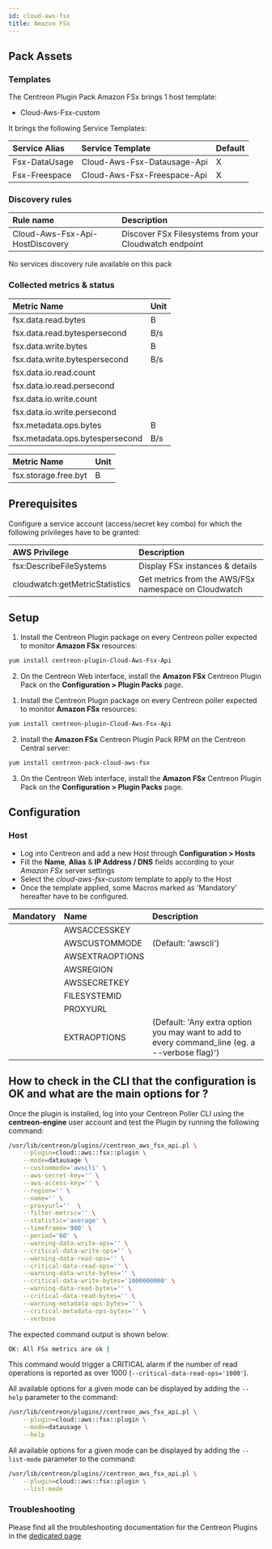 ```yaml
---
id: cloud-aws-fsx
title: Amazon FSx
---
```


## Pack Assets

### Templates

The Centreon Plugin Pack Amazon FSx brings 1 host template:
* Cloud-Aws-Fsx-custom

It brings the following Service Templates:

| Service Alias | Service Template            | Default |
|:--------------|:----------------------------|:--------|
| Fsx-DataUsage | Cloud-Aws-Fsx-Datausage-Api | X       |
| Fsx-Freespace | Cloud-Aws-Fsx-Freespace-Api | X       |

### Discovery rules

<!--DOCUSAURUS_CODE_TABS-->
<!--Hosts-->

| Rule name                           | Description                                                   |
| :---------------------------------- | :------------------------------------------------------------ |
| Cloud-Aws-Fsx-Api-HostDiscovery     | Discover FSx Filesystems from your Cloudwatch endpoint        |

<!--Services-->

No services discovery rule available on this pack

<!--END_DOCUSAURUS_CODE_TABS-->

### Collected metrics & status

<!--DOCUSAURUS_CODE_TABS-->

<!--Fsx-DataUsage-->

| Metric Name                     | Unit  |
|:--------------------------------|:------|
| fsx.data.read.bytes             | B     |
| fsx.data.read.bytespersecond    | B/s   |
| fsx.data.write.bytes            | B     |
| fsx.data.write.bytespersecond   | B/s   |
| fsx.data.io.read.count          |       |
| fsx.data.io.read.persecond      |       |
| fsx.data.io.write.count         |       |
| fsx.data.io.write.persecond     |       |
| fsx.metadata.ops.bytes          | B     |
| fsx.metadata.ops.bytespersecond | B/s   |

<!--Fsx-Freespace-->

| Metric Name                     | Unit  |
|:--------------------------------|:------|
| fsx.storage.free.byt            | B     |

<!--END_DOCUSAURUS_CODE_TABS-->

## Prerequisites

Configure a service account (access/secret key combo) for which the following privileges have to be granted:

| AWS Privilege                  | Description                                          |
| :----------------------------- | :--------------------------------------------------- |
| fsx:DescribeFileSystems        | Display FSx instances & details                      |
| cloudwatch:getMetricStatistics | Get metrics from the AWS/FSx namespace on Cloudwatch |

## Setup

<!--DOCUSAURUS_CODE_TABS-->

<!--Online License-->

1. Install the Centreon Plugin package on every Centreon poller expected to monitor **Amazon FSx** resources:

```bash
yum install centreon-plugin-Cloud-Aws-Fsx-Api
```

2. On the Centreon Web interface, install the **Amazon FSx** Centreon Plugin Pack on the **Configuration > Plugin Packs** page.

<!--Offline License-->

1. Install the Centreon Plugin package on every Centreon poller expected to monitor **Amazon FSx** resources:

```bash
yum install centreon-plugin-Cloud-Aws-Fsx-Api
```

2. Install the **Amazon FSx** Centreon Plugin Pack RPM on the Centreon Central server:

 ```bash
yum install centreon-pack-cloud-aws-fsx
```

3. On the Centreon Web interface, install the **Amazon FSx** Centreon Plugin Pack on the **Configuration > Plugin Packs** page.

<!--END_DOCUSAURUS_CODE_TABS-->

## Configuration

### Host

* Log into Centreon and add a new Host through **Configuration > Hosts**
* Fill the **Name**, **Alias** & **IP Address / DNS** fields according to your *Amazon FSx* server settings
* Select the *cloud-aws-fsx-custom* template to apply to the Host
* Once the template applied, some Macros marked as 'Mandatory' hereafter have to be configured.

| Mandatory | Name            | Description                                                                                     |
|:----------|:----------------|:------------------------------------------------------------------------------------------------|
|           | AWSACCESSKEY    |                                                                                                 |
|           | AWSCUSTOMMODE   | (Default: 'awscli')                                                                             |
|           | AWSEXTRAOPTIONS |                                                                                                 |
|           | AWSREGION       |                                                                                                 |
|           | AWSSECRETKEY    |                                                                                                 |
|           | FILESYSTEMID    |                                                                                                 |
|           | PROXYURL        |                                                                                                 |
|           | EXTRAOPTIONS    | (Default: 'Any extra option you may want to add to every command\_line (eg. a --verbose flag)') |

## How to check in the CLI that the configuration is OK and what are the main options for ? 

Once the plugin is installed, log into your Centreon Poller CLI using the 
**centreon-engine** user account and test the Plugin by running the following 
command:

```bash
/usr/lib/centreon/plugins//centreon_aws_fsx_api.pl \
    --plugin=cloud::aws::fsx::plugin \
    --mode=datausage \
    --custommode='awscli' \
    --aws-secret-key='' \
    --aws-access-key='' \
    --region='' \
    --name='' \
    --proxyurl=''  \
    --filter-metric='' \
    --statistic='average' \
    --timeframe='900' \
    --period='60' \
    --warning-data-write-ops='' \
    --critical-data-write-ops='' \
    --warning-data-read-ops='' \
    --critical-data-read-ops='' \
    --warning-data-write-bytes='' \
    --critical-data-write-bytes='1000000000' \
    --warning-data-read-bytes='' \
    --critical-data-read-bytes='' \
    --warning-metadata-ops-bytes='' \
    --critical-metadata-ops-bytes='' \
    --verbose
```

The expected command output is shown below:

```bash
OK: All FSx metrics are ok | 
```

This command would trigger a CRITICAL alarm if the number of read operations is reported as over
1000 (`--critical-data-read-ops='1000'`).

All available options for a given mode can be displayed by adding the 
`--help` parameter to the command:

```bash
/usr/lib/centreon/plugins//centreon_aws_fsx_api.pl \
    --plugin=cloud::aws::fsx::plugin \
    --mode=datausage \
    --help
```

All available options for a given mode can be displayed by adding the 
`--list-mode` parameter to the command:

```bash
/usr/lib/centreon/plugins//centreon_aws_fsx_api.pl \
    --plugin=cloud::aws::fsx::plugin \
    --list-mode
```

### Troubleshooting

Please find all the troubleshooting documentation for the Centreon Plugins
in the [dedicated page](../tutorials/troubleshooting-plugins.html)